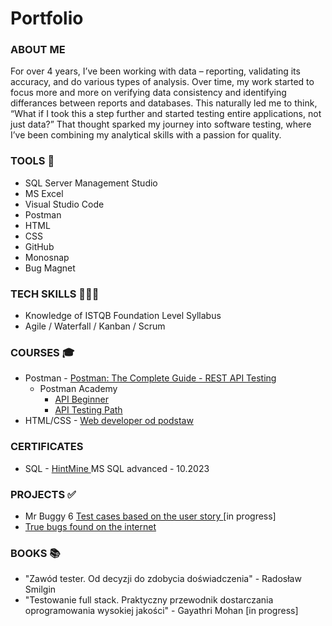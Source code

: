 # Portfolio

### ABOUT ME

For over 4 years, I’ve been working with data – reporting, validating its accuracy, and do various types of analysis. Over time, my work started to focus more and more on verifying data consistency and identifying differances between reports and databases. This naturally led me to think, “What if I took this a step further and started testing entire applications, not just data?” That thought sparked my journey into software testing, where I’ve been combining my analytical skills with a passion for quality.

### TOOLS 🔧

- SQL Server Management Studio
- MS Excel
- Visual Studio Code
- Postman
- HTML
- CSS
- GitHub
- Monosnap
- Bug Magnet

### TECH SKILLS 👩🏻‍💻

- Knowledge of ISTQB Foundation Level Syllabus
- Agile / Waterfall / Kanban / Scrum

### COURSES 🎓

- Postman - <a href="https://www.udemy.com/course/postman-the-complete-guide/?couponCode=KEEPLEARNING"> Postman: The Complete Guide - REST API Testing</a>
  - Postman Academy
    - <a href="https://academy.postman.com/path/api-beginner"> API Beginner </a>
    - <a href="https://academy.postman.com/path/api-testing-path"> API Testing Path </a>
- HTML/CSS - <a href="https://www.udemy.com/course/kurs-web-developer-od-podstaw-w-15-dni/"> Web developer od podstaw </a>

### CERTIFICATES

- SQL - <a href = "https://www.hintmine.com/" > HintMine </a> MS SQL advanced - 10.2023

### PROJECTS ✅

- Mr Buggy 6 <a href="https://docs.google.com/spreadsheets/d/1HNxHcSAlde2WbeBaQploqZ6pKmNt4RCOiCUOzrxsPDU/edit?gid=0#gid=0" target="_blank"> Test cases based on the user story </a> [in progress]
- <a href = "https://drive.google.com/drive/folders/1KnQNTiVGsKkQOZY__CCdoskO3AHTyZdj?usp=drive_link"> True bugs found on the internet </a>

### BOOKS 📚

- "Zawód tester. Od decyzji do zdobycia doświadczenia" - Radosław Smilgin
- "Testowanie full stack. Praktyczny przewodnik dostarczania oprogramowania wysokiej jakości" - Gayathri Mohan [in progress]
